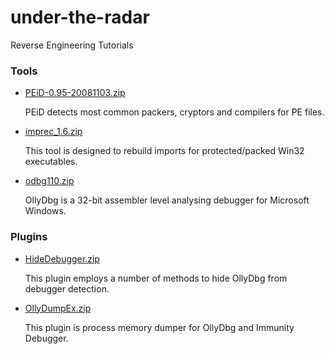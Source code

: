 # under-the-radar
Reverse Engineering Tutorials

### Tools
- [PEiD-0.95-20081103.zip](http://www.softpedia.com/get/Programming/Packers-Crypters-Protectors/PEiD-updated.shtml)

  PEiD detects most common packers, cryptors and compilers for PE files.

- [imprec_1.6.zip](https://github.com/trietptm/Import_REConstructor-Archive)

  This tool is designed to rebuild imports for protected/packed Win32 executables.

- [odbg110.zip](http://www.ollydbg.de/odbg110.zip)

  OllyDbg is a 32-bit assembler level analysing debugger for Microsoft Windows.

### Plugins
- [HideDebugger.zip](https://www.aldeid.com/wiki/OllyDbg/HideDebugger)

  This plugin employs a number of methods to hide OllyDbg from debugger detection.

- [OllyDumpEx.zip](https://low-priority.appspot.com/ollydumpex/OllyDumpEx.zip)

  This plugin is process memory dumper for OllyDbg and Immunity Debugger.
